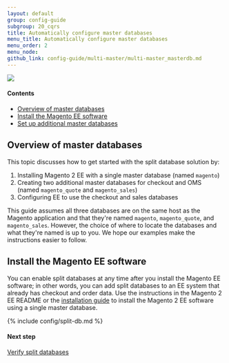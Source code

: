 ```yaml
---
layout: default
group: config-guide
subgroup: 20_cqrs
title: Automatically configure master databases
menu_title: Automatically configure master databases
menu_order: 2
menu_node: 
github_link: config-guide/multi-master/multi-master_masterdb.md
---
```


<img src="{{ site.baseurl }}common/images/ee-only_large.png">

#### Contents
*	<a href="#config-ee-multidb-master-over">Overview of master databases</a>
*	<a href="#config-ee-multidb-master-install">Install the Magento EE software</a>
*	<a href="#config-ee-multidb-master-masters">Set up additional master databases</a>

<h2 id="config-ee-multidb-master-over">Overview of master databases</h2>
This topic discusses how to get started with the split database solution by:

1.	Installing Magento 2 EE with a single master database (named `magento`)
2.	Creating two additional master databases for checkout and OMS (named `magento_quote` and `magento_sales`)
2.	Configuring EE to use the checkout and sales databases 

<div class="bs-callout bs-callout-info" id="info">
<span class="glyphicon-class">
  <p>This guide assumes all three databases are on the same host as the Magento application and that they're named <code>magento</code>, <code>magento_quote</code>, and <code>magento_sales</code>. However, the choice of where to locate the databases and what they're named is up to you. We hope our examples make the instructions easier to follow.</p></span>
</div>

<h2 id="config-ee-multidb-master-install">Install the Magento EE software</h2>
You can enable split databases at any time after you install the Magento EE software; in other words, you can add split databases to an EE system that already has checkout and order data. Use the instructions in the Magento 2 EE README or the <a href="{{ site.gdeurl }}install-gde/bk-install-guide.html">installation guide</a> to install the Magento 2 EE software using a single master database.

{% include config/split-db.md %}

#### Next step
<a href="{{ site.gdeurl }}config-guide/multi-master/multi-master_verify.html">Verify split databases</a>